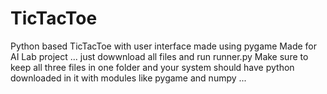 # TicTacToe
Python based TicTacToe with user interface made using pygame
Made for AI Lab project ...
just dowwnload all files and run runner.py
Make sure to keep all three files in one folder and your system should have python downloaded in it with modules like pygame and numpy ...
